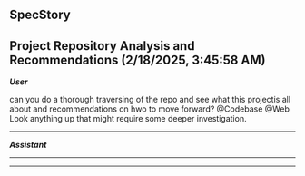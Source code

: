 ## SpecStory

## Project Repository Analysis and Recommendations (2/18/2025, 3:45:58 AM)

_**User**_

can you do a thorough traversing of the repo and see what this projectis all about and recommendations on hwo to move forward? @Codebase @Web Look anything up that might require some deeper investigation. 

---

_**Assistant**_



---



---

